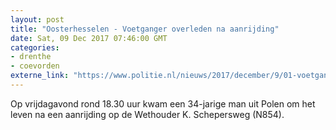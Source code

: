 ```yaml
---
layout: post
title: "Oosterhesselen - Voetganger overleden na aanrijding"
date: Sat, 09 Dec 2017 07:46:00 GMT
categories: 
- drenthe 
- coevorden 
externe_link: "https://www.politie.nl/nieuws/2017/december/9/01-voetganger-overleden-na-aanrijding.html"
---
```


Op vrijdagavond rond 18.30 uur kwam een 34-jarige man uit Polen om het leven na een aanrijding op de Wethouder K. Schepersweg (N854).
